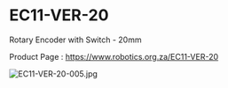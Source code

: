 # EC11-VER-20
Rotary Encoder with Switch - 20mm

Product Page : https://www.robotics.org.za/EC11-VER-20

![EC11-VER-20-005.jpg](https://imgbbb.com/images/2020/06/20/EC11-VER-20-005.jpg)
